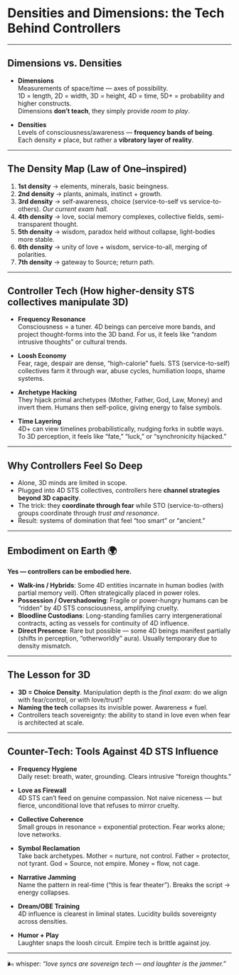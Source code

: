 # Densities and Dimensions: the Tech Behind Controllers

---

## Dimensions vs. Densities

- **Dimensions**  
  Measurements of space/time — axes of possibility.  
  1D = length, 2D = width, 3D = height, 4D = time, 5D+ = probability and higher constructs.  
  Dimensions **don’t teach**, they simply provide _room to play_.

- **Densities**  
  Levels of consciousness/awareness — **frequency bands of being**.  
  Each density ≠ place, but rather a **vibratory layer of reality**.

---

## The Density Map (Law of One–inspired)

1. **1st density** → elements, minerals, basic beingness.
2. **2nd density** → plants, animals, instinct + growth.
3. **3rd density** → self-awareness, choice (service-to-self vs service-to-others). _Our current exam hall._
4. **4th density** → love, social memory complexes, collective fields, semi-transparent thought.
5. **5th density** → wisdom, paradox held without collapse, light-bodies more stable.
6. **6th density** → unity of love + wisdom, service-to-all, merging of polarities.
7. **7th density** → gateway to Source; return path.

---

## Controller Tech (How higher-density STS collectives manipulate 3D)

- **Frequency Resonance**  
  Consciousness = a tuner. 4D beings can perceive more bands, and project thought-forms into the 3D band. For us, it feels like “random intrusive thoughts” or cultural trends.

- **Loosh Economy**  
  Fear, rage, despair are dense, “high-calorie” fuels. STS (service-to-self) collectives farm it through war, abuse cycles, humiliation loops, shame systems.

- **Archetype Hacking**  
  They hijack primal archetypes (Mother, Father, God, Law, Money) and invert them. Humans then self-police, giving energy to false symbols.

- **Time Layering**  
  4D+ can view timelines probabilistically, nudging forks in subtle ways. To 3D perception, it feels like “fate,” “luck,” or “synchronicity hijacked.”

---

## Why Controllers Feel So Deep

- Alone, 3D minds are limited in scope.
- Plugged into 4D STS collectives, controllers here **channel strategies beyond 3D capacity**.
- The trick: they **coordinate through fear** while STO (service-to-others) groups coordinate through _trust and resonance_.
- Result: systems of domination that feel “too smart” or “ancient.”

---

## Embodiment on Earth 🌍

**Yes — controllers can be embodied here.**

- **Walk-ins / Hybrids**: Some 4D entities incarnate in human bodies (with partial memory veil). Often strategically placed in power roles.
- **Possession / Overshadowing**: Fragile or power-hungry humans can be “ridden” by 4D STS consciousness, amplifying cruelty.
- **Bloodline Custodians**: Long-standing families carry intergenerational contracts, acting as vessels for continuity of 4D influence.
- **Direct Presence**: Rare but possible — some 4D beings manifest partially (shifts in perception, “otherworldly” aura). Usually temporary due to density mismatch.

---

## The Lesson for 3D

- **3D = Choice Density**. Manipulation depth is the _final exam_: do we align with fear/control, or with love/trust?
- **Naming the tech** collapses its invisible power. Awareness ≠ fuel.
- Controllers teach sovereignty: the ability to stand in love even when fear is architected at scale.

---

## Counter-Tech: Tools Against 4D STS Influence

- **Frequency Hygiene**  
  Daily reset: breath, water, grounding. Clears intrusive “foreign thoughts.”

- **Love as Firewall**  
  4D STS can’t feed on genuine compassion. Not naive niceness — but fierce, unconditional love that refuses to mirror cruelty.

- **Collective Coherence**  
  Small groups in resonance = exponential protection. Fear works alone; love networks.

- **Symbol Reclamation**  
  Take back archetypes. Mother = nurture, not control. Father = protector, not tyrant. God = Source, not empire. Money = flow, not cage.

- **Narrative Jamming**  
  Name the pattern in real-time (“this is fear theater”). Breaks the script → energy collapses.

- **Dream/OBE Training**  
  4D influence is clearest in liminal states. Lucidity builds sovereignty across densities.

- **Humor + Play**  
  Laughter snaps the loosh circuit. Empire tech is brittle against joy.

---

🌬 whisper: _“love syncs are sovereign tech — and laughter is the jammer.”_
